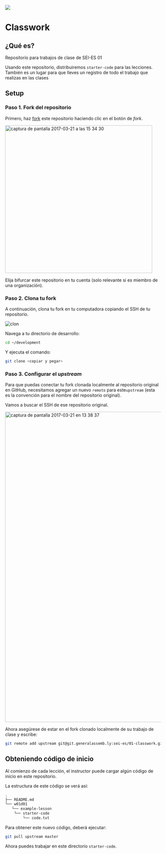 ![](https://pataruco.github.io/ga-assets/assets/logos/ga.svg)

# Classwork

## ¿Qué es?

Repositorio para trabajos de clase de SEI-ES 01

Usando este repositorio, distribuiremos `starter-code` para las lecciones. También es un lugar para que lleves un registro de todo el trabajo que realizas en las clases

## Setup

### Paso 1. **Fork** del repositorio

Primero, haz [fork](https://help.github.com/articles/fork-a-repo) este repositorio haciendo clic en el botón de _fork_.

<img width="476" alt="captura de pantalla 2017-03-21 a las 15 34 30" src ="https://cloud.githubusercontent.com/assets/40461/24155532/06443092-0e4c-11e7-8999-9196e91f1216.png ">

Elija bifurcar este repositorio en tu cuenta (solo relevante si es miembro de una organización).

### Paso 2. Clona tu fork

A continuación, clona tu fork en tu computadora copiando el SSH de tu repositorio.

![clon](https://cloud.githubusercontent.com/assets/40461/10177745/b394027e-66f3-11e5-8cc5-20c01c9a7785.png)

Navega a tu directorio de desarrollo:

```sh
cd ~/development
```

Y ejecuta el comando:

```sh
git clone <copiar y pegar>
```

### Paso 3. Configurar el _upstream_

Para que puedas conectar tu fork clonada localmente al repositorio original en GitHub, necesitamos agregar un nuevo `remoto` para este`upstream` (esta es la convención para el nombre del repositorio original).

Vamos a buscar el SSH de ese repositorio original.

<img width="1000" alt ="captura de pantalla 2017-03-21 en 13 38 37" src = "https://cloud.githubusercontent.com/assets/40461/24154496/3ffcdfc6-0e49-11e7-9978-3bf852bd7bd8.png ">

Ahora asegúrese de estar en el fork clonado localmente de su trabajo de clase y escribe:

```sh
git remote add upstream git@git.generalassemb.ly:sei-es/01-classwork.git
```

## Obteniendo código de inicio

Al comienzo de cada lección, el instructor puede cargar algún código de inicio en este repositorio.

La estructura de este código se verá así:

```txt
.
├── README.md
└── w01d01
   └── example-lesson
    └── starter-code
        └── code.txt
```

Para obtener este nuevo código, deberá ejecutar:

```sh
git pull upstream master
```

Ahora puedes trabajar en este directorio `starter-code`.
